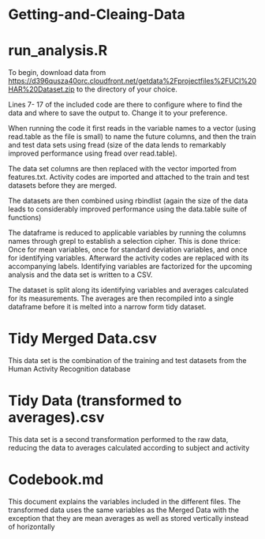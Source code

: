 # Getting-and-Cleaing-Data

# run_analysis.R

To begin, download data from https://d396qusza40orc.cloudfront.net/getdata%2Fprojectfiles%2FUCI%20HAR%20Dataset.zip to the directory of your choice.

Lines 7- 17 of the included code are there to configure where to find the data and where to save the output to. Change it to your preference.

When running the code it first reads in the variable names to a vector (using read.table as the file is small) to name the future columns, and then the train and test data sets using fread (size of the data lends to remarkably improved performance using fread over read.table).

The data set columns are then replaced with the vector imported from features.txt. Activity codes are imported and attached to the train and test datasets before they are merged.

The datasets are then combined using rbindlist (again the size of the data leads to considerably improved performance using the data.table suite of functions)

The dataframe is reduced to applicable variables by running the columns names through grepl to establish a selection cipher. This is done thrice: Once for mean variables, once for standard deviation variables, and once for identifying variables. Afterward the activity codes are replaced with its accompanying labels. Identifying variables are factorized for the upcoming analysis and the data set is written to a CSV.

The dataset is split along its identifying variables and averages calculated for its measurements. The averages are then recompiled into a single dataframe before it is melted into a narrow form tidy dataset.

# Tidy Merged Data.csv

This data set is the combination of the training and test datasets from the Human Activity Recognition database

# Tidy Data (transformed to averages).csv

This data set is a second transformation performed to the raw data, reducing the data to averages calculated according to subject and activity

# Codebook.md

This document explains the variables included in the different files. The transformed data uses the same variables as the Merged Data with the exception that they are mean averages as well as stored vertically instead of horizontally
